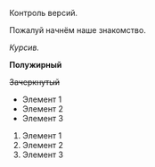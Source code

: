 Контроль версий.

Пожалуй начнём наше знакомство.

*Курсив.*

**Полужирный**

~~Зачеркнутый~~

* Элемент 1
* Элемент 2
* Элемент 3

1. Элемент 1
2. Элемент 2
3. Элемент 3 